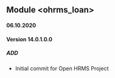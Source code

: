 ## Module <ohrms_loan>

#### 06.10.2020
#### Version 14.0.1.0.0
##### ADD
- Initial commit for Open HRMS Project
